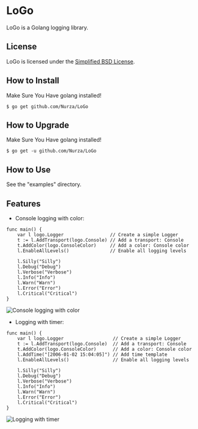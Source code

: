 LoGo
====

LoGo is a Golang logging library.

License
-------

LoGo is licensed under the [Simplified BSD License](http://choosealicense.com/licenses/bsd-2-clause/).

How to Install
--------------

Make Sure You Have golang installed!


    $ go get github.com/Nurza/LoGo

How to Upgrade
--------------

Make Sure You Have golang installed!


    $ go get -u github.com/Nurza/LoGo

How to Use
--------------

See the "examples" directory.

Features
--------------

- Console logging with color:

```
func main() {
	var l logo.Logger                 // Create a simple Logger
	t := l.AddTransport(logo.Console) // Add a transport: Console
	t.AddColor(logo.ConsoleColor)     // Add a color: Console color
	l.EnableAllLevels()               // Enable all logging levels

	l.Silly("Silly")
	l.Debug("Debug")
	l.Verbose("Verbose")
	l.Info("Info")
	l.Warn("Warn")
	l.Error("Error")
	l.Critical("Critical")
}
```

![Console logging with color](http://files.nurza.fr/github/logo/console-color.png)

- Logging with timer:

```
func main() {
	var l logo.Logger                  // Create a simple Logger
	t := l.AddTransport(logo.Console)  // Add a transport: Console
	t.AddColor(logo.ConsoleColor)      // Add a color: Console color
	l.AddTime("[2006-01-02 15:04:05]") // Add time template
	l.EnableAllLevels()                // Enable all logging levels

	l.Silly("Silly")
	l.Debug("Debug")
	l.Verbose("Verbose")
	l.Info("Info")
	l.Warn("Warn")
	l.Error("Error")
	l.Critical("Critical")
}
```

![Logging with timer](http://files.nurza.fr/github/logo/logo-timer.png)

